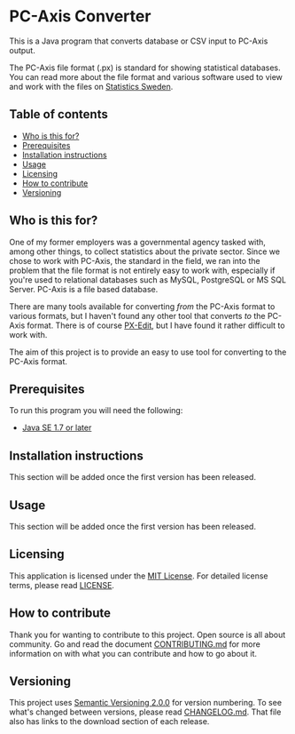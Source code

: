 # PC-Axis Converter
This is a Java program that converts database or CSV input to PC-Axis output.

The PC-Axis file format (.px) is standard for showing statistical databases. 
You can read more about the file format and various software used to view and 
work with the files on [Statistics Sweden][4].

## Table of contents
* [Who is this for?](#who-is-this-for)
* [Prerequisites](#prerequisites)
* [Installation instructions](#installation-instructions)
* [Usage](#usage)
* [Licensing](#licensing)
* [How to contribute](#how-to-contribute)
* [Versioning](#versioning)

## Who is this for?
One of my former employers was a governmental agency tasked with, among other 
things, to collect statistics about the private sector. Since we chose to work 
with PC-Axis, the standard in the field, we ran into the problem that the file 
format is not entirely easy to work with, especially if you're used to 
relational databases such as MySQL, PostgreSQL or MS SQL Server. PC-Axis is a 
file based database.

There are many tools available for converting *from* the PC-Axis format to 
various formats, but I haven't found any other tool that converts *to* the 
PC-Axis format. There is of course [PX-Edit][11], but I have found it rather 
difficult to work with.

The aim of this project is to provide an easy to use tool for converting to the 
PC-Axis format.

## Prerequisites
To run this program you will need the following:

* [Java SE 1.7 or later][12]

## Installation instructions
This section will be added once the first version has been released.

## Usage
This section will be added once the first version has been released.

## Licensing
This application is licensed under the [MIT License][2]. For detailed license
terms, please read [LICENSE][8].

## How to contribute
Thank you for wanting to contribute to this project. Open source is all about
community. Go and read the document [CONTRIBUTING.md][9] for more information
on with what you can contribute and how to go about it.

## Versioning
This project uses [Semantic Versioning 2.0.0][3] for version numbering. To see
what's changed between versions, please read [CHANGELOG.md][10]. That file also
has links to the download section of each release.


[2]: https://opensource.org/licenses/MIT
[3]: https://semver.org/
[4]: https://www.scb.se/en/services/statistical-programs-for-px-files/ "Statistic Sweden about PC-Axis"
[8]: LICENSE
[9]: CONTRIBUTING.md
[10]: CHANGELOG.md
[11]: http://www.stat.fi/tup/tilastotietokannat/px-tuoteperhe_en.html
[12]: https://www.oracle.com/technetwork/java/javase/downloads/index.html
